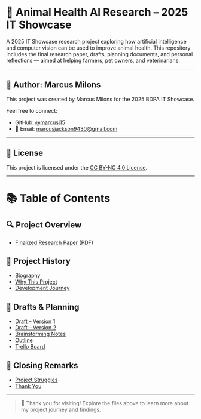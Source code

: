 # 🐾 Animal Health AI Research – 2025 IT Showcase

A 2025 IT Showcase research project exploring how artificial intelligence and computer vision can be used to improve animal health. This repository includes the final research paper, drafts, planning documents, and personal reflections — aimed at helping farmers, pet owners, and veterinarians.

---

## 👤 Author: Marcus Milons
This project was created by Marcus Milons for the 2025 BDPA IT Showcase.

Feel free to connect:
- GitHub: [@marcusj15](https://github.com/marcusj15)
- 📧 Email: marcusjackson9430@gmail.com

---

## 📜 License
This project is licensed under the [CC BY-NC 4.0 License](https://creativecommons.org/licenses/by-nc/4.0/).

---

# 📚 Table of Contents

## 🔍 Project Overview
- [Finalized Research Paper (PDF)](./project_papers/finalized_paper.pdf)

## 🧾 Project History
- [Biography](./project_history/biography.md)
- [Why This Project](./project_history/why_this_project.md)
- [Development Journey](./project_history/project_dev_journey.md)

## 📄 Drafts & Planning
- [Draft – Version 1](./project_papers/drafted_papers/paper_v1_initial_draft.md)
- [Draft – Version 2](./project_papers/drafted_papers/paper_v2_revised_draft.md)
- [Brainstorming Notes](./project_documents/petscope_brainstorming.md)
- [Outline](./project_documents/petscope_outline.md)
- [Trello Board](./project_documents/petscope_trelloboard.md)

## 🎤 Closing Remarks
- [Project Struggles](./closing_remarks/project_struggles.md)
- [Thank You](./closing_remarks/thank_you.md)

---

> 🐾 Thank you for visiting! Explore the files above to learn more about my project journey and findings.
